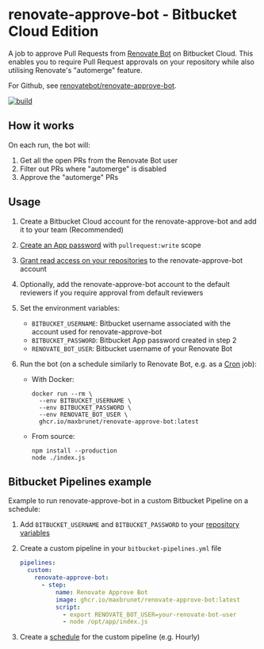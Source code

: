 # renovate-approve-bot - Bitbucket Cloud Edition

A job to approve Pull Requests from [Renovate Bot](https://github.com/renovatebot/renovate) on Bitbucket Cloud. This enables you to require Pull Request approvals on your repository while also utilising Renovate's "automerge" feature.

For Github, see [renovatebot/renovate-approve-bot](https://github.com/renovatebot/renovate-approve-bot).

[![build](https://github.com/renovatebot/renovate-approve-bot-bitbucket-cloud/actions/workflows/build.yml/badge.svg)](https://github.com/renovatebot/renovate-approve-bot-bitbucket-cloud/actions/workflows/build.yml)

## How it works

On each run, the bot will:

1. Get all the open PRs from the Renovate Bot user
2. Filter out PRs where "automerge" is disabled
3. Approve the "automerge" PRs

## Usage

1. Create a Bitbucket Cloud account for the renovate-approve-bot and add it to your team (Recommended)
2. [Create an App password](https://support.atlassian.com/bitbucket-cloud/docs/app-passwords/) with `pullrequest:write` scope
3. [Grant read access on your repositories](https://support.atlassian.com/bitbucket-cloud/docs/grant-repository-access-to-users-and-groups/) to the renovate-approve-bot account
4. Optionally, add the renovate-approve-bot account to the default reviewers if you require approval from default reviewers
5. Set the environment variables:
   - `BITBUCKET_USERNAME`: Bitbucket username associated with the account used for renovate-approve-bot
   - `BITBUCKET_PASSWORD`: Bitbucket App password created in step 2
   - `RENOVATE_BOT_USER`: Bitbucket username of your Renovate Bot
6. Run the bot (on a schedule similarly to Renovate Bot, e.g. as a [Cron](https://en.wikipedia.org/wiki/Cron) job):

   - With Docker:

     ```shell
     docker run --rm \
       --env BITBUCKET_USERNAME \
       --env BITBUCKET_PASSWORD \
       --env RENOVATE_BOT_USER \
       ghcr.io/maxbrunet/renovate-approve-bot:latest
     ```

   - From source:

     ```shell
     npm install --production
     node ./index.js
     ```

## Bitbucket Pipelines example

Example to run renovate-approve-bot in a custom Bitbucket Pipeline on a schedule:

1. Add `BITBUCKET_USERNAME` and `BITBUCKET_PASSWORD` to your [repository variables](https://support.atlassian.com/bitbucket-cloud/docs/variables-and-secrets/#Repository-variables)
2. Create a custom pipeline in your `bitbucket-pipelines.yml` file

   ```yaml
   pipelines:
     custom:
       renovate-approve-bot:
         - step:
             name: Renovate Approve Bot
             image: ghcr.io/maxbrunet/renovate-approve-bot:latest
             script:
               - export RENOVATE_BOT_USER=your-renovate-bot-user
               - node /opt/app/index.js
   ```

3. Create a [schedule](https://support.atlassian.com/bitbucket-cloud/docs/pipeline-triggers/#On-schedule) for the custom pipeline (e.g. Hourly)
